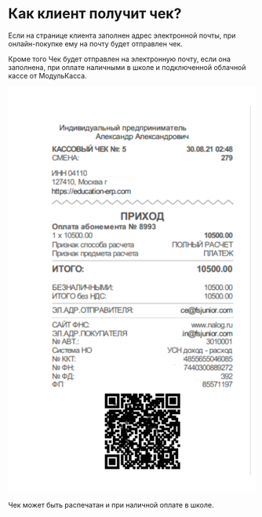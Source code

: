# Как клиент получит чек?

Если на странице клиента заполнен адрес электронной почты, при онлайн-покупке ему на почту будет отправлен чек.

Кроме того Чек будет отправлен на электронную почту, если она заполнена, при оплате наличными в школе и подключенной облачной кассе от МодульКасса.

![](<../../.gitbook/assets/image (48).png>)

Чек может быть распечатан и при наличной оплате в школе.







